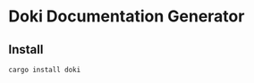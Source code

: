 Doki Documentation Generator
============================

## Install

```sh
cargo install doki
```

